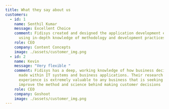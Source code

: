```yaml
---
title: What they say about us
customers:
  - id: 1
    name: Senthil Kumar
    message: Excellent Choice
    comment: Fidisys created and designed the application development environment
      using in-depth knowledge of methodology and development practices.
    role: CEO
    company: Content Concepts
    image: ./assets/customer_img.png
  - id: 2
    name: Kevin
    message: "Very flexible "
    comment: Fidisys has a deep, working knowledge of how business decisions are
      made within IT systems and business applications. Their research and his
      experience is extremely valuable to any business that is seeking to
      improve the method and science behind making customer decisions
    role: CEO
    company: Goshoot
    image: ./assets/customer_img.png
---
```

